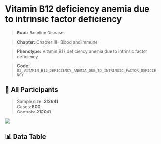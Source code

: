 # Vitamin B12 deficiency anemia due to intrinsic factor deficiency

> **Root:** Baseline Disease  

> **Chapter:** Chapter III- Blood and immune  

> **Phenotype:** Vitamin B12 deficiency anemia due to intrinsic factor deficiency  

> **Code:** `D3_VITAMIN_B12_DEFICIENCY_ANEMIA_DUE_TO_INTRINSIC_FACTOR_DEFICIENCY`

## 🧪 All Participants  
> Sample size: **212641**  
> Cases: **600**  
> Controls: **212041**
<img src="/Sensitive/Figures/ALL/Incidence/D3_VITAMIN_B12_DEFICIENCY_ANEMIA_DUE_TO_INTRINSIC_FACTOR_DEFICIENCY.png"/>

## 📊 Data Table
<CsvTableMRF src="/Sensitive/Data/ALL/Incidence/COX_D3_VITAMIN_B12_DEFICIENCY_ANEMIA_DUE_TO_INTRINSIC_FACTOR_DEFICIENCY.csv"/>

